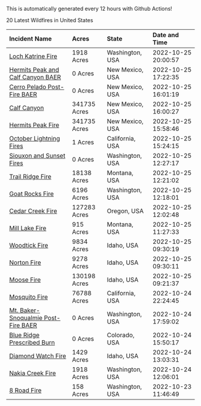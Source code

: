 This is automatically generated every 12 hours with Github Actions!

20 Latest Wildfires in United States

 | Incident Name | Acres | State | Date and Time |
|:---|:---|:---|:---|
| [Loch Katrine Fire](https://inciweb.nwcg.gov/incident/8447/) | 1918 Acres | Washington, USA | 2022-10-25 20:00:57 |
| [Hermits Peak and Calf Canyon BAER](https://inciweb.nwcg.gov/incident/8104/) | 0 Acres | New Mexico, USA | 2022-10-25 17:22:35 |
| [Cerro Pelado Post-Fire BAER](https://inciweb.nwcg.gov/incident/8118/) | 0 Acres | New Mexico, USA | 2022-10-25 16:01:19 |
| [Calf Canyon](https://inciweb.nwcg.gov/incident/8069/) | 341735 Acres | New Mexico, USA | 2022-10-25 16:00:27 |
| [Hermits Peak Fire](https://inciweb.nwcg.gov/incident/8049/) | 341735 Acres | New Mexico, USA | 2022-10-25 15:58:46 |
| [October Lightning Fires](https://inciweb.nwcg.gov/incident/8442/) | 1 Acres | California, USA | 2022-10-25 15:24:15 |
| [Siouxon and Sunset Fires](https://inciweb.nwcg.gov/incident/8436/) | 0 Acres | Washington, USA | 2022-10-25 12:27:17 |
| [Trail Ridge Fire](https://inciweb.nwcg.gov/incident/8365/) | 18138 Acres | Montana, USA | 2022-10-25 12:21:02 |
| [Goat Rocks Fire](https://inciweb.nwcg.gov/incident/8415/) | 6196 Acres | Washington, USA | 2022-10-25 12:18:01 |
| [Cedar Creek Fire](https://inciweb.nwcg.gov/incident/8307/) | 127283 Acres | Oregon, USA | 2022-10-25 12:02:48 |
| [Mill Lake Fire](https://inciweb.nwcg.gov/incident/8392/) | 915 Acres | Montana, USA | 2022-10-25 11:27:33 |
| [Woodtick Fire](https://inciweb.nwcg.gov/incident/8253/) | 9834 Acres | Idaho, USA | 2022-10-25 09:30:19 |
| [Norton Fire](https://inciweb.nwcg.gov/incident/8308/) | 9278 Acres | Idaho, USA | 2022-10-25 09:30:11 |
| [Moose Fire](https://inciweb.nwcg.gov/incident/8249/) | 130198 Acres | Idaho, USA | 2022-10-25 09:21:37 |
| [Mosquito Fire](https://inciweb.nwcg.gov/incident/8398/) | 76788 Acres | California, USA | 2022-10-24 22:24:45 |
| [Mt. Baker-Snoqualmie Post-Fire BAER](https://inciweb.nwcg.gov/incident/8429/) | 0 Acres | Washington, USA | 2022-10-24 17:59:02 |
| [Blue Ridge Prescribed Burn](https://inciweb.nwcg.gov/incident/8439/) | 0 Acres | Colorado, USA | 2022-10-24 15:50:17 |
| [Diamond Watch Fire](https://inciweb.nwcg.gov/incident/8264/) | 1429 Acres | Idaho, USA | 2022-10-24 13:03:31 |
| [Nakia Creek Fire](https://inciweb.nwcg.gov/incident/8443/) | 1918 Acres | Washington, USA | 2022-10-24 12:06:01 |
| [8 Road Fire](https://inciweb.nwcg.gov/incident/8448/) | 158 Acres | Washington, USA | 2022-10-23 11:46:49 |
